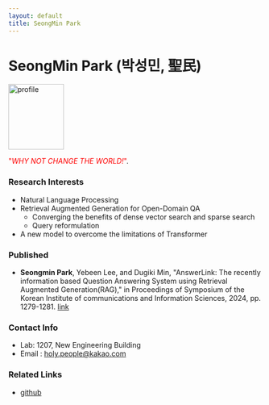 ```yaml
---
layout: default
title: SeongMin Park
---
```


# SeongMin Park (박성민, 聖民)
<img src="/assets/img/profile/SeongMinPark.jpeg" width="110px" height="130px" title="profile">

<span style="color:red"> "*WHY NOT CHANGE THE WORLD!*"</span>.

### Research Interests
* Natural Language Processing
* Retrieval Augmented Generation for Open-Domain QA
  * Converging the benefits of dense vector search and sparse search
  * Query reformulation
* A new model to overcome the limitations of Transformer

### Published
* **Seongmin Park**, Yebeen Lee, and Dugiki Min, "AnswerLink: The recently information based Question Answering System using Retrieval Augmented Generation(RAG)," in Proceedings of Symposium of the Korean Institute of communications and Information Sciences, 2024, pp. 1279-1281. [link](https://www.dbpia.co.kr/journal/articleDetail?nodeId=NODE11737590)

### Contact Info
* Lab: 1207, New Engineering Building
* Email : <holy.people@kakao.com>

### Related Links
* [github](https://github.com/HolyPeople)
